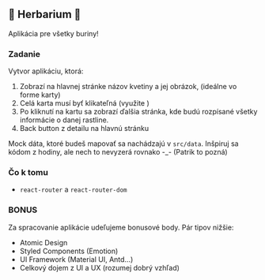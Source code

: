## 🌱 Herbarium  🌱

Aplikácia pre všetky buriny!

### Zadanie
Vytvor aplikáciu, ktorá:
1. Zobrazí na hlavnej stránke názov kvetiny a jej obrázok, (ideálne vo forme karty)
2. Celá karta musí byť klikateľná (využite <Navlink />)
3. Po kliknutí na kartu sa zobrazí ďalšia stránka, kde budú rozpísané všetky informácie o danej rastline.
4. Back button z detailu na hlavnú stránku

Mock dáta, ktoré budeš mapovať sa nachádzajú v `src/data`.
Inšpiruj sa kódom z hodiny, ale nech to nevyzerá rovnako -_- (Patrik to pozná)

### Čo k tomu
* `react-router` a `react-router-dom`

### BONUS
Za spracovanie aplikácie udeľujeme bonusové body.
Pár tipov nižšie:
* Atomic Design
* Styled Components (Emotion)
* UI Framework (Material UI, Antd...)
* Celkový dojem z UI a UX (rozumej dobrý vzhľad)

